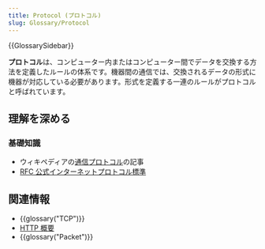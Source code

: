 ```yaml
---
title: Protocol (プロトコル)
slug: Glossary/Protocol
---
```


{{GlossarySidebar}}

**プロトコル**は、コンピューター内またはコンピューター間でデータを交換する方法を定義したルールの体系です。機器間の通信では、交換されるデータの形式に機器が対応している必要があります。形式を定義する一連のルールがプロトコルと呼ばれています。

## 理解を深める

### 基礎知識

- ウィキペディアの[通信プロトコル](https://ja.wikipedia.org/wiki/通信プロトコル)の記事
- [RFC 公式インターネットプロトコル標準](http://www.rfc-editor.org/search/standards.php)

## 関連情報

- {{glossary("TCP")}}
- [HTTP 概要](/ja/docs/Web/HTTP/Overview)
- {{glossary("Packet")}}
